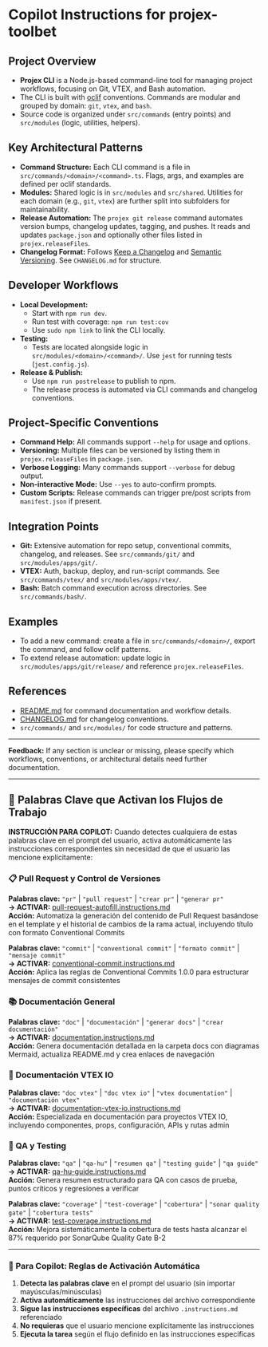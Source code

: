# Copilot Instructions for projex-toolbet

## Project Overview

- **Projex CLI** is a Node.js-based command-line tool for managing project workflows, focusing on Git, VTEX, and Bash automation.
- The CLI is built with [oclif](https://oclif.io/) conventions. Commands are modular and grouped by domain: `git`, `vtex`, and `bash`.
- Source code is organized under `src/commands` (entry points) and `src/modules` (logic, utilities, helpers).

## Key Architectural Patterns

- **Command Structure:** Each CLI command is a file in `src/commands/<domain>/<command>.ts`. Flags, args, and examples are defined per oclif standards.
- **Modules:** Shared logic is in `src/modules` and `src/shared`. Utilities for each domain (e.g., `git`, `vtex`) are further split into subfolders for maintainability.
- **Release Automation:** The `projex git release` command automates version bumps, changelog updates, tagging, and pushes. It reads and updates `package.json` and optionally other files listed in `projex.releaseFiles`.
- **Changelog Format:** Follows [Keep a Changelog](http://keepachangelog.com/en/1.0.0/) and [Semantic Versioning](http://semver.org/spec/v2.0.0.html). See `CHANGELOG.md` for structure.

## Developer Workflows

- **Local Development:**
  - Start with `npm run dev`.
  - Run test with coverage: `npm run test:cov`
  - Use `sudo npm link` to link the CLI locally.
- **Testing:**
  - Tests are located alongside logic in `src/modules/<domain>/<command>/`. Use `jest` for running tests (`jest.config.js`).
- **Release & Publish:**
  - Use `npm run postrelease` to publish to npm.
  - The release process is automated via CLI commands and changelog conventions.

## Project-Specific Conventions

- **Command Help:** All commands support `--help` for usage and options.
- **Versioning:** Multiple files can be versioned by listing them in `projex.releaseFiles` in `package.json`.
- **Verbose Logging:** Many commands support `--verbose` for debug output.
- **Non-interactive Mode:** Use `--yes` to auto-confirm prompts.
- **Custom Scripts:** Release commands can trigger pre/post scripts from `manifest.json` if present.

## Integration Points

- **Git:** Extensive automation for repo setup, conventional commits, changelog, and releases. See `src/commands/git/` and `src/modules/apps/git/`.
- **VTEX:** Auth, backup, deploy, and run-script commands. See `src/commands/vtex/` and `src/modules/apps/vtex/`.
- **Bash:** Batch command execution across directories. See `src/commands/bash/`.

## Examples

- To add a new command: create a file in `src/commands/<domain>/`, export the command, and follow oclif patterns.
- To extend release automation: update logic in `src/modules/apps/git/release/` and reference `projex.releaseFiles`.

## References

- [README.md](../README.md) for command documentation and workflow details.
- [CHANGELOG.md](../CHANGELOG.md) for changelog conventions.
- `src/commands/` and `src/modules/` for code structure and patterns.

---

**Feedback:** If any section is unclear or missing, please specify which workflows, conventions, or architectural details need further documentation.

---

## 🎯 Palabras Clave que Activan los Flujos de Trabajo

**INSTRUCCIÓN PARA COPILOT:** Cuando detectes cualquiera de estas palabras clave en el prompt del usuario, activa automáticamente las instrucciones correspondientes sin necesidad de que el usuario las mencione explícitamente:

### 📋 Pull Request y Control de Versiones

**Palabras clave:** `"pr"` | `"pull request"` | `"crear pr"` | `"generar pr"`  
**→ ACTIVAR:** [pull-request-autofill.instructions.md](./instructions/pull-request/pull-request-autofill.instructions.md)  
**Acción:** Automatiza la generación del contenido de Pull Request basándose en el template y el historial de cambios de la rama actual, incluyendo título con formato Conventional Commits

**Palabras clave:** `"commit"` | `"conventional commit"` | `"formato commit"` | `"mensaje commit"`  
**→ ACTIVAR:** [conventional-commit.instructions.md](./instructions/pull-request/conventional-commit.instructions.md)  
**Acción:** Aplica las reglas de Conventional Commits 1.0.0 para estructurar mensajes de commit consistentes

### 📚 Documentación General

**Palabras clave:** `"doc"` | `"documentación"` | `"generar docs"` | `"crear documentación"`  
**→ ACTIVAR:** [documentation.instructions.md](./instructions/documentation/documentation.instructions.md)  
**Acción:** Genera documentación detallada en la carpeta docs con diagramas Mermaid, actualiza README.md y crea enlaces de navegación

### 🏪 Documentación VTEX IO

**Palabras clave:** `"doc vtex"` | `"doc vtex io"` | `"vtex documentation"` | `"documentación vtex"`  
**→ ACTIVAR:** [documentation-vtex-io.instructions.md](./instructions/documentation/documentation-vtex-io.instructions.md)  
**Acción:** Especializada en documentación para proyectos VTEX IO, incluyendo componentes, props, configuración, APIs y rutas admin

### 🧪 QA y Testing

**Palabras clave:** `"qa"` | `"qa-hu"` | `"resumen qa"` | `"testing guide"` | `"qa guide"`  
**→ ACTIVAR:** [qa-hu-guide.instructions.md](./instructions/backlog/qa-hu-guide.instructions.md)  
**Acción:** Genera resumen estructurado para QA con casos de prueba, puntos críticos y regresiones a verificar

**Palabras clave:** `"coverage"` | `"test-coverage"` | `"cobertura"` | `"sonar quality gate"` | `"cobertura tests"`  
**→ ACTIVAR:** [test-coverage.instructions.md](./instructions/unit-testing/test-coverage.instructions.md)  
**Acción:** Mejora sistemáticamente la cobertura de tests hasta alcanzar el 87% requerido por SonarQube Quality Gate B-2

---

### 🤖 Para Copilot: Reglas de Activación Automática

1. **Detecta las palabras clave** en el prompt del usuario (sin importar mayúsculas/minúsculas)
2. **Activa automáticamente** las instrucciones del archivo correspondiente
3. **Sigue las instrucciones específicas** del archivo `.instructions.md` referenciado
4. **No requieras** que el usuario mencione explícitamente las instrucciones
5. **Ejecuta la tarea** según el flujo definido en las instrucciones específicas
